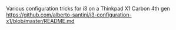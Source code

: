 Various configuration tricks for i3 on a Thinkpad X1 Carbon 4th gen
https://github.com/alberto-santini/i3-configuration-x1/blob/master/README.md



